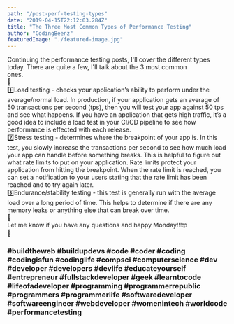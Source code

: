 ```yaml
---
path: "/post-perf-testing-types"
date: "2019-04-15T22:12:03.284Z"
title: "The Three Most Common Types of Performance Testing"
author: "CodingBeenz"
featuredImage: "./featured-image.jpg"
---
```


Continuing the performance testing posts, I'll cover the different types today. There are quite a few, I'll talk about the 3 most common ones.⠀⠀⠀⠀⠀⠀⠀⠀⠀
</br>
🌼⠀⠀⠀⠀⠀⠀⠀⠀⠀
</br>1️⃣Load testing - checks your application’s ability to perform under the average/normal load. In production, if your application gets an average of 50 transactions per second (tps), then you will test your app against 50 tps and see what happens. If you have an application that gets high traffic, it’s a good idea to include a load test in your CI/CD pipeline to see how performance is effected with each release.⠀⠀⠀⠀⠀⠀⠀⠀⠀
</br>2️⃣Stress testing - determines where the breakpoint of your app is. In this test, you slowly increase the transactions per second to see how much load your app can handle before something breaks. This is helpful to figure out what rate limits to put on your application. Rate limits protect your application from hitting the breakpoint. When the rate limit is reached, you can set a notification to your users stating that the rate limit has been reached and to try again later. ⠀⠀⠀⠀⠀⠀⠀⠀⠀
</br>3️⃣Endurance/stability testing - this test is generally run with the average load over a long period of time. This helps to determine if there are any memory leaks or anything else that can break over time.⠀⠀⠀⠀⠀⠀⠀⠀⠀
</br>🌼⠀⠀⠀⠀⠀⠀⠀⠀⠀
</br>Let me know if you have any questions and happy Monday!!!🤓⠀⠀⠀⠀⠀⠀⠀⠀⠀
</br>🌼
</br>

### #buildtheweb #buildupdevs #code #coder #coding #codingisfun #codinglife #compsci #computerscience #dev #developer #developers #devlife #educateyourself #entrepreneur #fullstackdeveloper #geek #learntocode #lifeofadeveloper #programming #programmerrepublic #programmers #programmerlife #softwaredeveloper #softwareengineer #webdeveloper #womenintech #worldcode #performancetesting

